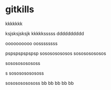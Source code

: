 # gitkills

kkkkkkk


ksjsksjsksjk
kkkkksssss
dddddddddd



oooooooooo
oossssssss

pspspspspspsp
sosososososos
sosososososos



sososososososs

s
sososososososs


sososososososs
bb
bb
bb
bb
bb
